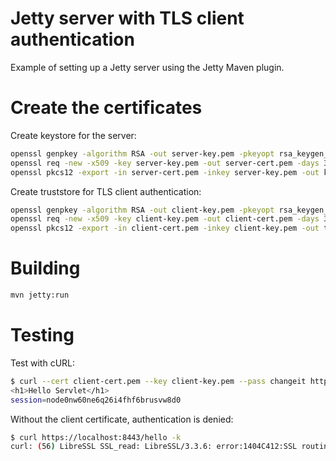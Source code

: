 # Jetty server with TLS client authentication

Example of setting up a Jetty server using the Jetty Maven plugin.

# Create the certificates

Create keystore for the server:

```bash
openssl genpkey -algorithm RSA -out server-key.pem -pkeyopt rsa_keygen_bits:2048
openssl req -new -x509 -key server-key.pem -out server-cert.pem -days 365 -subj "/CN=localhost"
openssl pkcs12 -export -in server-cert.pem -inkey server-key.pem -out keystore.p12 -name jetty -password pass:changeit
```

Create truststore for TLS client authentication:

```bash
openssl genpkey -algorithm RSA -out client-key.pem -pkeyopt rsa_keygen_bits:2048
openssl req -new -x509 -key client-key.pem -out client-cert.pem -days 365 -subj "/CN=client"
openssl pkcs12 -export -in client-cert.pem -inkey client-key.pem -out truststore.p12 -name jetty -password pass:changeit
```

# Building

```bash
mvn jetty:run
```

# Testing

Test with cURL:

```bash
$ curl --cert client-cert.pem --key client-key.pem --pass changeit https://localhost:8443/hello -k
<h1>Hello Servlet</h1>
session=node0nw60ne6q26i4fhf6brusvw8d0
```

Without the client certificate, authentication is denied:

```bash
$ curl https://localhost:8443/hello -k
curl: (56) LibreSSL SSL_read: LibreSSL/3.3.6: error:1404C412:SSL routines:ST_OK:sslv3 alert bad certificate, errno 0
```